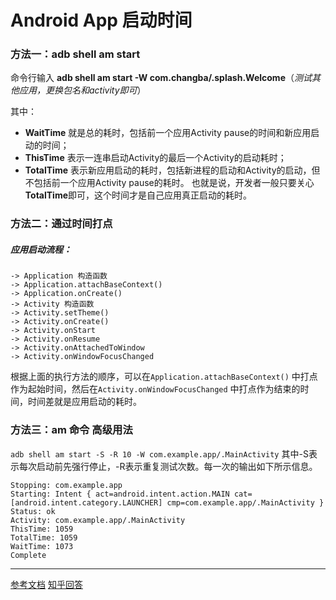 # Android App 启动时间

### 方法一：adb shell am start

命令行输入 **adb shell am start -W com.changba/.splash.Welcome**（*测试其他应用，更换包名和activity即可*）

其中：
* **WaitTime** 就是总的耗时，包括前一个应用Activity pause的时间和新应用启动的时间；
* **ThisTime** 表示一连串启动Activity的最后一个Activity的启动耗时；
* **TotalTime** 表示新应用启动的耗时，包括新进程的启动和Activity的启动，但不包括前一个应用Activity pause的耗时。
也就是说，开发者一般只要关心**TotalTime**即可，这个时间才是自己应用真正启动的耗时。

### 方法二：通过时间打点
##### 应用启动流程：

``` 
-> Application 构造函数
-> Application.attachBaseContext()
-> Application.onCreate()
-> Activity 构造函数
-> Activity.setTheme()
-> Activity.onCreate()
-> Activity.onStart
-> Activity.onResume
-> Activity.onAttachedToWindow
-> Activity.onWindowFocusChanged
```

根据上面的执行方法的顺序，可以在`Application.attachBaseContext()` 中打点作为起始时间，然后在`Activity.onWindowFocusChanged` 中打点作为结束的时间，时间差就是应用启动的耗时。

### 方法三：am 命令 高级用法

`adb shell am start -S -R 10 -W com.example.app/.MainActivity`
其中-S表示每次启动前先强行停止，-R表示重复测试次数。每一次的输出如下所示信息。

```
Stopping: com.example.app
Starting: Intent { act=android.intent.action.MAIN cat=[android.intent.category.LAUNCHER] cmp=com.example.app/.MainActivity }
Status: ok
Activity: com.example.app/.MainActivity
ThisTime: 1059
TotalTime: 1059
WaitTime: 1073
Complete
```

***
[参考文档](http://www.jianshu.com/p/c967653a9468)
[知乎回答](https://www.zhihu.com/question/35487841)


